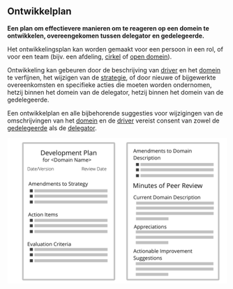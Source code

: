 ## Ontwikkelplan

<summary>
<strong>Een plan om effectievere manieren om te reageren op een domein te ontwikkelen, overeengekomen tussen delegator en gedelegeerde.</strong>
</summary>

Het ontwikkelingsplan kan worden gemaakt voor een persoon in een rol, of voor een team (bijv. een afdeling, [cirkel](section:circle) of [open domein](section:open-domain)).

Ontwikkeling kan gebeuren door de beschrijving van [driver](section:organizational-driver) en het [domein](glossary:domain) te verfijnen, het wijzigen van de [strategie](glossary:strategy), of door nieuwe of bijgewerkte overeenkomsten en specifieke acties die moeten worden ondernomen, hetzij binnen het domein van de delegator, hetzij binnen het domein van de gedelegeerde.

Een ontwikkelplan en alle bijbehorende suggesties voor wijzigingen van de omschrijvingen van het [domein](glossary:domain) en de [driver](glossary:organizational-driver) vereist consent van zowel de [gedelegeerde](glossary:delegatee) als de [delegator](glossary:delegator).

![Een format voor ontwikkelplannen](img/templates/development-plan-template.png)